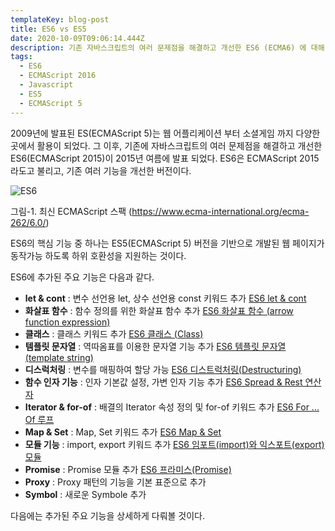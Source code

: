 ```yaml
---
templateKey: blog-post
title: ES6 vs ES5
date: 2020-10-09T09:06:14.444Z
description: 기존 자바스크립트의 여러 문제점을 해결하고 개선한 ES6 (ECMA6) 에 대해 알아 본다
tags:
  - ES6
  - ECMAScript 2016
  - Javascript
  - ES5
  - ECMAScript 5
---
```


2009년에 발표된 ES(ECMAScript 5)는 웹 어플리케이션 부터 소셜게임 까지 다양한 곳에서 활용이 되었다. 그 이후, 기존에 자바스크립트의 여러 문제점을 해결하고 개선한 ES6(ECMAScript 2015)이 2015년 여름에 발표 되었다. ES6은 ECMAScript 2015라도고 불리고, 기존 여러 기능을 개선한 버전이다.

![ES6](/assets/ecmascript_2015_language_specification_–_ecma-262_6th_edition.png "최신 ECMAScript 스팩")

[](https://www.ecma-international.org/ecma-262/6.0/)그림-1. 최신 ECMAScript 스팩 (<https://www.ecma-international.org/ecma-262/6.0/>)

ES6의 핵심 기능 중 하나는 ES5(ECMAScript 5) 버전을 기반으로 개발된 웹 페이지가 동작가능 하도록 하위 호환성을 지원하는 것이다.

ES6에 추가된 주요 기능은 다음과 같다.

- **let & cont** : 변수 선언용 let, 상수 선언용 const 키워드 추가 [ES6 let & cont](https://www.bottlehs.com/javascript/es6-let-cont/, "ES6 let & cont")
- **화살표 함수** : 함수 정의를 위한 화살표 함수 추가 [ES6 화살표 함수 (arrow function expression)](https://www.bottlehs.com/javascript/es6-%ED%99%94%EC%82%B4%ED%91%9C-%ED%95%A8%EC%88%98-arrow-function/, "ES6 화살표 함수 (arrow function expression)")
- **클래스** : 클래스 키워드 추가 [ES6 클래스 (Class)](https://www.bottlehs.com/javascript/es6-%ED%81%B4%EB%9E%98%EC%8A%A4-class/, "ES6 클래스 (Class)")
- **템플릿 문자열** : 역따옴표를 이용한 문자열 기능 추가 [ES6 템플릿 문자열 (template string)](https://www.bottlehs.com/javascript/es6-%ED%85%9C%ED%94%8C%EB%A6%BF-%EB%AC%B8%EC%9E%90%EC%97%B4-template-string/, "ES6 템플릿 문자열 (template string)")
- **디스럭처링** : 변수를 매핑하여 할당 가능 [ES6 디스트럭처링(Destructuring)](https://www.bottlehs.com/javascript/es6-%EB%94%94%EC%8A%A4%ED%8A%B8%EB%9F%AD%EC%B2%98%EB%A7%81-destructuring/, "ES6 디스트럭처링(Destructuring)")
- **함수 인자 기능** : 인자 기본값 설정, 가변 인자 기능 추가 [ES6 Spread & Rest 연산자](https://www.bottlehs.com/javascript/es6-spread-rest-%EC%97%B0%EC%82%B0%EC%9E%90/, "ES6 Spread & Rest 연산자")
- **Iterator & for-of** : 배결의 Iterator 속성 정의 및 for-of 키워드 추가 [ES6 For ... Of 루프](https://www.bottlehs.com/javascript/es6-for-of-%EB%A3%A8%ED%94%84/, "ES6 For ... Of 루프")
- **Map & Set** : Map, Set 키워드 추가 [ES6 Map & Set](https://www.bottlehs.com/javascript/es6-map-set/, "ES6 Map & Set")
- **모듈 기능** : import, export 키워드 추가 [ES6 임포트(import)와 익스포트(export) 모듈](https://www.bottlehs.com/javascript/es6-%EC%9E%84%ED%8F%AC%ED%8A%B8-import-%EC%99%80-%EC%9D%B5%EC%8A%A4%ED%8F%AC%ED%8A%B8-export-%EB%AA%A8%EB%93%88/, "ES6 임포트(import)와 익스포트(export) 모듈")
- **Promise** : Promise 모듈 추가 [ES6 프라미스(Promise)](https://www.bottlehs.com/javascript/es6-%ED%94%84%EB%9D%BC%EB%AF%B8%EC%8A%A4-promise/, "ES6 프라미스(Promise)")
- **Proxy** : Proxy 패턴의 기능을 기본 표준으로 추가
- **Symbol** : 새로운 Symbole 추가

다음에는 추가된 주요 기능을 상세하게 다뤄볼 것이다.
